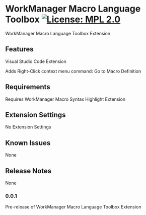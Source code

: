 # WorkManager Macro Language Toolbox [![License: MPL 2.0](https://img.shields.io/badge/License-MPL%202.0-brightgreen.svg)](https://opensource.org/licenses/MPL-2.0)

WorkManager Macro Language Toolbox Extension 

## Features

Visual Studio Code Extension

Adds Right-Click context menu command: Go to Macro Definition

## Requirements

Requires WorkManager Macro Syntax Highlight Extension

## Extension Settings

No Extension Settings

## Known Issues

None

## Release Notes

None

### 0.0.1

Pre-release of WorkManager Macro Language Toolbox Extension